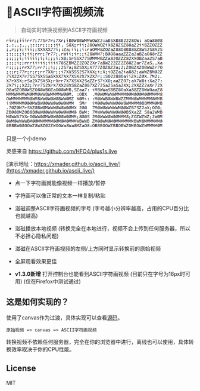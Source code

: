 # 🐸ASCII字符画视频流

> 自动实时转换视频到ASCII字符画视频

![](demo.gif)

只是一个小demo

灵感来自 https://github.com/HFO4/plus1s.live

[演示地址：https://xmader.github.io/ascii_live/](https://xmader.github.io/ascii_live/)

* 点一下字符画就能像视频一样播放/暂停

* 字符画可以像正常的文本一样复制/粘贴 <!-- 使用 CTRL-A 进行全选后复制 -->

* 滋磁调整ASCII字符画视频的字号 (字号越小分辨率越高，占用的CPU百分比也就越高)

* 滋磁播放本地视频 (转换完全在本地进行，视频不会上传到任何服务器，所以不必担心隐私问题)
<!-- 理论上滋磁浏览器<video>标签所滋磁的所有视频格式 https://developer.mozilla.org/zh-CN/docs/Web/HTML/Supported_media_formats ，包括但不限于mp4、webm和ogv -->

* 滋磁在ASCII字符画视频的左侧/上方同时显示转换前的原始视频

* 全屏观看效果更佳

* **v1.3.0新增** 打开控制台也能看到ASCII字符画视频 (目前只在字号为16px时可用) (仅在Firefox中测试通过) <!-- 同时输出到控制台 -->

## 这是如何实现的？

使用了canvas作为过渡，具体实现可以查看[源码](https://github.com/Xmader/ascii_live/blob/master/index.js)。

```
原始视频 => canvas => ASCII字符画视频
```

转换视频不依赖任何服务器，完全在你的浏览器中进行，离线也可以使用，具体转换效率取决于你的CPU性能。

## License

MIT

